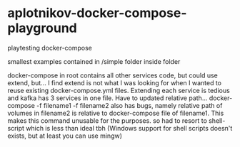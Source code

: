 # aplotnikov-docker-compose-playground
playtesting docker-compose

smallest examples contained in /simple folder inside folder

docker-compose in root contains all other services code, but could use extend, but... I find extend is not what I was looking for when I wanted to reuse existing docker-compose.yml files. Extending each service is tedious and kafka has 3 services in one file. Have to updated relative path...
docker-compose -f filename1 -f filename2 also has bugs, namely relative path of volumes in filename2 is relative to docker-compose file of filename1. This makes this command unusable for the purposes.
so had to resort to shell-script which is less than ideal tbh (Windows support for shell scripts doesn't exists, but at least you can use mingw)
